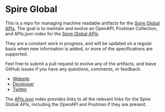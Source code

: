 # Spire GlobalThis is a repo for managing machine readable artifacts for the [Spire Global APIs](https://spire.com). The goal is to maintain and evolve an OpenAPI, Postman Collection, and APIs.json index for the [Spire Global APIs](https://spire.com).They are a constant work in progress, and will be updated on a regular basis when new information is added, or more of the specifications are supported.Feel free to submit a pull request to evolve any of the artifacts, and leave GitHub issues if you have any questions, comments, or feedback.- [Website](https://spire.com)- [Developer](https://spire.com)- [Twitter](https://twitter.com/SpireGlobal)The [APIs.json](https://github.com/api-evangelist/spire-global/blob/master/apis.json) index provides links to all the relevant links for the Spire Global APIs, including the OpenAPI and Postman if they are present.